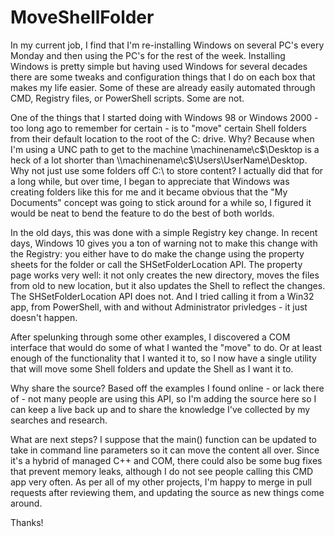 # MoveShellFolder
In my current job, I find that I'm re-installing Windows on several PC's every Monday and then using the PC's for the rest of the week.  Installing Windows is pretty simple but having used Windows for several decades there are some tweaks and configuration things that I do on each box that makes my life easier.  Some of these are already easily automated through CMD, Registry files, or PowerShell scripts.  Some are not.

One of the things that I started doing with Windows 98 or Windows 2000 - too long ago to remember for certain - is to "move" certain Shell folders from their default location to the root of the C: drive.  Why?  Because when I'm using a UNC path to get to the machine \\machinename\c$\Desktop is a heck of a lot shorter than \\machinename\c$\Users\UserName\Desktop.  Why not just use some folders off C:\ to store content?  I actually did that for a long while, but over time, I began to appreciate that Windows was creating folders like this for me and it became obvious that the "My Documents" concept was going to stick around for a while so, I figured it would be neat to bend the feature to do the best of both worlds.

In the old days, this was done with a simple Registry key change.  In recent days, Windows 10 gives you a ton of warning not to make this change with the Registry: you either have to do make the change using the property sheets for the folder or call the SHSetFolderLocation API.  The property page works very well: it not only creates the new directory, moves the files from old to new location, but it also updates the Shell to reflect the changes.  The SHSetFolderLocation API does not.  And I tried calling it from a Win32 app, from PowerShell, with and without Administrator privledges - it just doesn't happen.

After spelunking through some other examples, I discovered a COM interface that would do some of what I wanted the "move" to do.  Or at least enough of the functionality that I wanted it to, so I now have a single utility that will move some Shell folders and update the Shell as I want it to.

Why share the source?  Based off the examples I found online - or lack there of - not many people are using this API, so I'm adding the source here so I can keep a live back up and to share the knowledge I've collected by my searches and research.

What are next steps?  I suppose that the main() function can be updated to take in command line parameters so it can move the content all over.  Since it's a hybrid of managed C++ and COM, there could also be some bug fixes that prevent memory leaks, although I do not see people calling this CMD app very often.  As per all of my other projects, I'm happy to merge in pull requests after reviewing them, and updating the source as new things come around.

Thanks!
